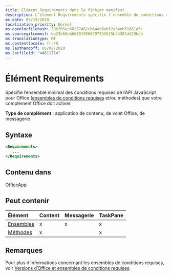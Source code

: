 ```yaml
---
title: Élément Requirements dans le fichier manifest
description: L’élément Requirements spécifie l’ensemble de conditions requises minimum et les méthodes nécessaires à l’activation de votre complément Office.
ms.date: 03/19/2019
localization_priority: Normal
ms.openlocfilehash: 586f05ec68257462cb64a96abf2a34eb31861a5c
ms.sourcegitcommit: be23b68eb661015508797333915b44381dd29bdb
ms.translationtype: MT
ms.contentlocale: fr-FR
ms.lasthandoff: 06/08/2020
ms.locfileid: "44611714"
---
```

# <a name="requirements-element"></a>Élément Requirements

Spécifie l’ensemble minimal des conditions requises de l’API JavaScript pour Office ([ensembles de conditions requises](../../develop/office-versions-and-requirement-sets.md#specify-office-hosts-and-requirement-sets) et/ou méthodes) que votre complément Office doit activer.

**Type de complément :** application de contenu, de volet Office, de messagerie

## <a name="syntax"></a>Syntaxe

```XML
<Requirements>
   ...
</Requirements>
```

## <a name="contained-in"></a>Contenu dans

[OfficeApp](officeapp.md)

## <a name="can-contain"></a>Peut contenir

|**Élément**|**Content**|**Messagerie**|**TaskPane**|
|:-----|:-----|:-----|:-----|
|[Ensembles](sets.md)|x|x|x|
|[Méthodes](methods.md)|x||x|

## <a name="remarks"></a>Remarques

Pour plus d’informations concernant les ensembles de conditions requises, voir [Versions d’Office et ensembles de conditions requises](../../develop/office-versions-and-requirement-sets.md).
